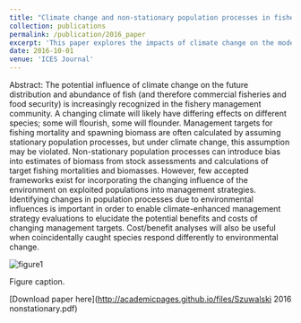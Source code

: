 ```yaml
---
title: "Climate change and non-stationary population processes in fisheries management"
collection: publications
permalink: /publication/2016_paper
excerpt: 'This paper explores the impacts of climate change on the modeling used in fisheries management.'
date: 2016-10-01
venue: 'ICES Journal'
---
```

Abstract: The potential influence of climate change on the future distribution and abundance of fish (and therefore commercial fisheries and food security) is increasingly recognized in the fishery management community. A changing climate will likely have differing effects on different species; some will flourish, some will flounder. Management targets for fishing mortality and spawning biomass are often calculated by assuming stationary population processes, but under climate change, this assumption may be violated. Non-stationary population processes can introduce bias into estimates of biomass from stock assessments and calculations of target fishing mortalities and biomasses. However, few accepted frameworks exist for incorporating the changing influence of the environment on exploited populations into management strategies. Identifying changes in population processes due to environmental influences is important in order to enable climate-enhanced management strategy evaluations to elucidate the potential benefits and costs of changing management targets. Cost/benefit analyses will also be useful when coincidentally caught species respond differently to environmental change.

![figure1](https://szuwalski.github.io/files/nonstationary.png)

Figure caption. 

[Download paper here](http://academicpages.github.io/files/Szuwalski 2016 nonstationary.pdf)

